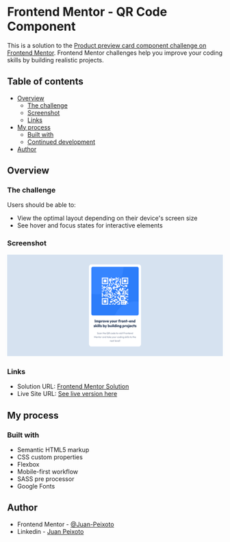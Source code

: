 # Frontend Mentor - QR Code Component

This is a solution to the [Product preview card component challenge on Frontend Mentor](https://www.frontendmentor.io/challenges/qr-code-component-iux_sIO_H). Frontend Mentor challenges help you improve your coding skills by building realistic projects. 

## Table of contents

- [Overview](#overview)
  - [The challenge](#the-challenge)
  - [Screenshot](#screenshot)
  - [Links](#links)
- [My process](#my-process)
  - [Built with](#built-with)
  - [Continued development](#continued-development)
- [Author](#author)

## Overview

### The challenge

Users should be able to:

- View the optimal layout depending on their device's screen size
- See hover and focus states for interactive elements

### Screenshot

![](./images/desktop-screenshot.png)

### Links

- Solution URL: [Frontend Mentor Solution]()
- Live Site URL: [See live version here](https://juan-peixoto.github.io/frontendmentor-qrcode-component/)

## My process

### Built with

- Semantic HTML5 markup
- CSS custom properties
- Flexbox
- Mobile-first workflow
- SASS pre processor
- Google Fonts

## Author
- Frontend Mentor - [@Juan-Peixoto](https://www.frontendmentor.io/profile/Juan-Peixoto)
- Linkedin - [Juan Peixoto](https://www.linkedin.com/in/juanpeixoto1998)
